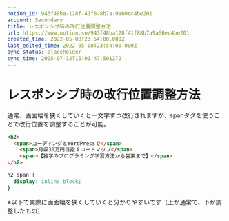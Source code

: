 ```yaml
---
notion_id: 943f48ba-128f-41f8-8b7a-9a60ec4be201
account: Secondary
title: レスポンシブ時の改行位置調整方法
url: https://www.notion.so/943f48ba128f41f88b7a9a60ec4be201
created_time: 2022-05-08T23:54:00.000Z
last_edited_time: 2022-05-08T23:54:00.000Z
sync_status: placeholder
sync_time: 2025-07-12T15:01:47.501272
---
```

# レスポンシブ時の改行位置調整方法

通常、画面幅を狭くしていくと一文字ずつ改行されますが、spanタグを使うことで改行位置を調整することが可能。
```html
<h2>
  <span>コーディングとWordPressで</span>
	<span>月収30万円目指すロードマップ</span>
	<span>【独学のプログラミング学習方法から営業まで】</span>
</h2>
```
```css
h2 span {
  display: inline-block;
}
```
※以下で実際に画面幅を狭くしていくと分かりやすいです（上が通常で、下が調整したもの）